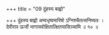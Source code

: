 +++
title = "09 दुंहस्य बाह्वो"

+++
दुंहस्य बाह्वो अम्वधृष्वमारिषो ऽग्निश्चैतत्सनिष्यतः ।  
देवीराप ऊर्जो भागायवोक्षितात्क्षितयासिञ्चामि ॥ १० ॥
